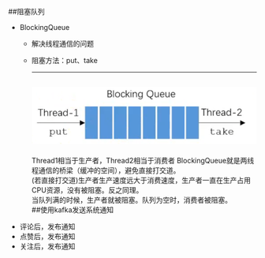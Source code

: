 ##阻塞队列
+ BlockingQueue 
  + 解决线程通信的问题
  + 阻塞方法：put、take
    
    ---
    ![img.png](img.png)
    ---
    Thread1相当于生产者，Thread2相当于消费者
    BlockingQueue就是两线程通信的桥梁（缓冲的空间），避免直接打交道。  
    (若直接打交道)生产者生产速度远大于消费速度，生产者一直在生产占用CPU资源，没有被阻塞。反之同理。  
    当队列满的时候，生产者就被阻塞。队列为空时，消费者被阻塞。  
##使用kafka发送系统通知
+ 评论后，发布通知
+ 点赞后，发布通知
+ 关注后，发布通知
